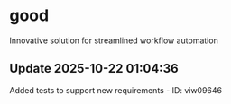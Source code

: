 # good
Innovative solution for streamlined workflow automation

## Update 2025-10-22 01:04:36
Added tests to support new requirements - ID: viw09646

